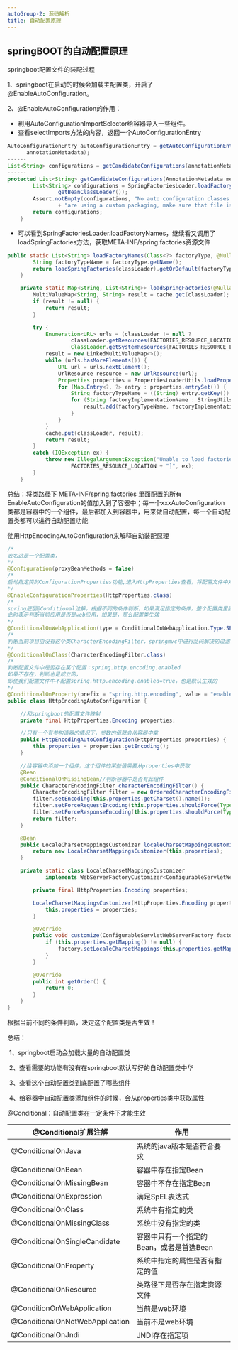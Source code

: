 ```yaml
---
autoGroup-2: 源码解析
title: 自动配置原理
---
```


## springBOOT的自动配置原理

springboot配置文件的装配过程

1、springboot在启动的时候会加载主配置类，开启了@EnableAutoConfiguration。

2、@EnableAutoConfiguration的作用：

- 利用AutoConfigurationImportSelector给容器导入一些组件。
- 查看selectImports方法的内容，返回一个AutoConfigurationEntry

```java
AutoConfigurationEntry autoConfigurationEntry = getAutoConfigurationEntry(autoConfigurationMetadata,
      annotationMetadata);
------
List<String> configurations = getCandidateConfigurations(annotationMetadata, attributes);
------
protected List<String> getCandidateConfigurations(AnnotationMetadata metadata, AnnotationAttributes attributes) {
		List<String> configurations = SpringFactoriesLoader.loadFactoryNames(getSpringFactoriesLoaderFactoryClass(),
				getBeanClassLoader());
		Assert.notEmpty(configurations, "No auto configuration classes found in META-INF/spring.factories. If you "
				+ "are using a custom packaging, make sure that file is correct.");
		return configurations;
	}
```

- 可以看到SpringFactoriesLoader.loadFactoryNames，继续看又调用了loadSpringFactories方法，获取META-INF/spring.factories资源文件

```java
public static List<String> loadFactoryNames(Class<?> factoryType, @Nullable ClassLoader classLoader) {
		String factoryTypeName = factoryType.getName();
		return loadSpringFactories(classLoader).getOrDefault(factoryTypeName, Collections.emptyList());
	}

	private static Map<String, List<String>> loadSpringFactories(@Nullable ClassLoader classLoader) {
		MultiValueMap<String, String> result = cache.get(classLoader);
		if (result != null) {
			return result;
		}

		try {
			Enumeration<URL> urls = (classLoader != null ?
					classLoader.getResources(FACTORIES_RESOURCE_LOCATION) :
					ClassLoader.getSystemResources(FACTORIES_RESOURCE_LOCATION));
			result = new LinkedMultiValueMap<>();
			while (urls.hasMoreElements()) {
				URL url = urls.nextElement();
				UrlResource resource = new UrlResource(url);
				Properties properties = PropertiesLoaderUtils.loadProperties(resource);
				for (Map.Entry<?, ?> entry : properties.entrySet()) {
					String factoryTypeName = ((String) entry.getKey()).trim();
					for (String factoryImplementationName : StringUtils.commaDelimitedListToStringArray((String) entry.getValue())) {
						result.add(factoryTypeName, factoryImplementationName.trim());
					}
				}
			}
			cache.put(classLoader, result);
			return result;
		}
		catch (IOException ex) {
			throw new IllegalArgumentException("Unable to load factories from location [" +
					FACTORIES_RESOURCE_LOCATION + "]", ex);
		}
	}
```

总结：将类路径下 META-INF/spring.factories 里面配置的所有EnableAutoConfiguration的值加入到了容器中；每一个xxxAutoConfiguration类都是容器中的一个组件，最后都加入到容器中，用来做自动配置，每一个自动配置类都可以进行自动配置功能

使用HttpEncodingAutoConfiguration来解释自动装配原理

```java
/*
表名这是一个配置类，
*/
@Configuration(proxyBeanMethods = false)
/*
启动指定类的ConfigurationProperties功能,进入HttpProperties查看，将配置文件中对应的值和HttpProperties绑定起来，并把HttpProperties加入到ioc容器中
*/
@EnableConfigurationProperties(HttpProperties.class)
/*
spring底层@Confitional注解，根据不同的条件判断，如果满足指定的条件，整个配置类里面的配置就会生效
此时表示判断当前应用是否是web应用，如果是，那么配置类生效
*/
@ConditionalOnWebApplication(type = ConditionalOnWebApplication.Type.SERVLET)
/*
判断当前项目由没有这个类CharacterEncodingFilter，springmvc中进行乱码解决的过滤器
*/
@ConditionalOnClass(CharacterEncodingFilter.class)
/*
判断配置文件中是否存在某个配置：spring.http.encoding.enabled
如果不存在，判断也是成立的，
即使我们配置文件中不配置spring.http.encoding.enabled=true，也是默认生效的
*/
@ConditionalOnProperty(prefix = "spring.http.encoding", value = "enabled", matchIfMissing = true)
public class HttpEncodingAutoConfiguration {

    //和springboot的配置文件映射
	private final HttpProperties.Encoding properties;

    //只有一个有参构造器的情况下，参数的值就会从容器中拿
	public HttpEncodingAutoConfiguration(HttpProperties properties) {
		this.properties = properties.getEncoding();
	}

    //给容器中添加一个组件，这个组件的某些值需要从properties中获取
	@Bean
	@ConditionalOnMissingBean//判断容器中是否有此组件
	public CharacterEncodingFilter characterEncodingFilter() {
		CharacterEncodingFilter filter = new OrderedCharacterEncodingFilter();
		filter.setEncoding(this.properties.getCharset().name());
		filter.setForceRequestEncoding(this.properties.shouldForce(Type.REQUEST));
		filter.setForceResponseEncoding(this.properties.shouldForce(Type.RESPONSE));
		return filter;
	}

	@Bean
	public LocaleCharsetMappingsCustomizer localeCharsetMappingsCustomizer() {
		return new LocaleCharsetMappingsCustomizer(this.properties);
	}

	private static class LocaleCharsetMappingsCustomizer
			implements WebServerFactoryCustomizer<ConfigurableServletWebServerFactory>, Ordered {

		private final HttpProperties.Encoding properties;

		LocaleCharsetMappingsCustomizer(HttpProperties.Encoding properties) {
			this.properties = properties;
		}

		@Override
		public void customize(ConfigurableServletWebServerFactory factory) {
			if (this.properties.getMapping() != null) {
				factory.setLocaleCharsetMappings(this.properties.getMapping());
			}
		}

		@Override
		public int getOrder() {
			return 0;
		}
	}
}

```

根据当前不同的条件判断，决定这个配置类是否生效！

总结：

​		1、springboot启动会加载大量的自动配置类

​		2、查看需要的功能有没有在springboot默认写好的自动配置类中华

​		3、查看这个自动配置类到底配置了哪些组件

​		4、给容器中自动配置类添加组件的时候，会从properties类中获取属性

@Conditional：自动配置类在一定条件下才能生效

| @Conditional扩展注解            | 作用                                     |
| ------------------------------- | ---------------------------------------- |
| @ConditionalOnJava              | 系统的java版本是否符合要求               |
| @ConditionalOnBean              | 容器中存在指定Bean                       |
| @ConditionalOnMissingBean       | 容器中不存在指定Bean                     |
| @ConditionalOnExpression        | 满足SpEL表达式                           |
| @ConditionalOnClass             | 系统中有指定的类                         |
| @ConditionalOnMissingClass      | 系统中没有指定的类                       |
| @ConditionalOnSingleCandidate   | 容器中只有一个指定的Bean，或者是首选Bean |
| @ConditionalOnProperty          | 系统中指定的属性是否有指定的值           |
| @ConditionalOnResource          | 类路径下是否存在指定资源文件             |
| @ConditionOnWebApplication      | 当前是web环境                            |
| @ConditionalOnNotWebApplication | 当前不是web环境                          |
| @ConditionalOnJndi              | JNDI存在指定项                           |

